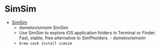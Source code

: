 # SimSim
- [SimSim](https://github.com/dsmelov/simsim/)
  -  dsmelov/simsim SimSim
  - Use SimSim to explore iOS application folders in Terminal or Finder. Fast, stable, free alternative to SimPholders. - dsmelov/simsim
  - `brew cask install simsim`
